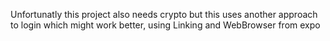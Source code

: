 Unfortunatly this project also needs crypto but this uses another approach to login which might work better, using Linking and WebBrowser from expo